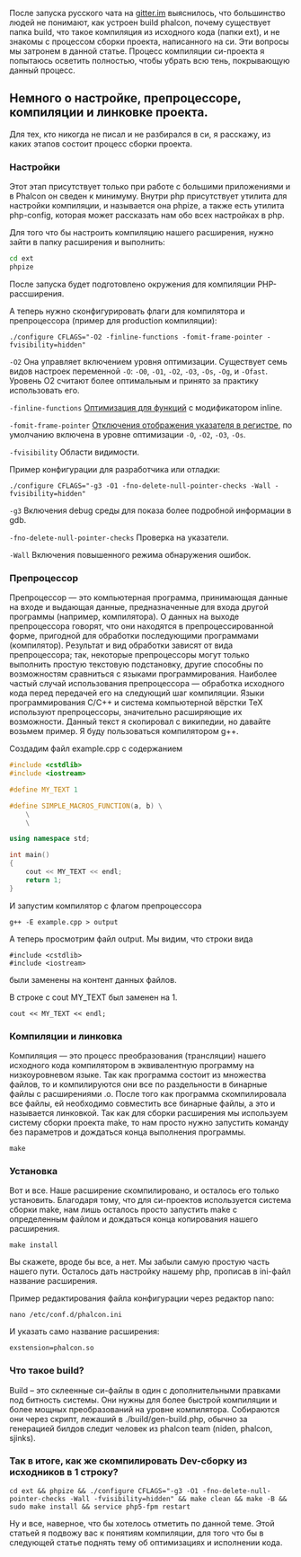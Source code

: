 После запуска русского чата на [gitter.im](https://gitter.im/phalcon-rus/chat) выяснилось, что большинство людей не понимают, как устроен build phalcon, почему существует папка build, что такое компиляция из исходного кода (папки ext),
и не знакомы с процессом сборки проекта, написанного на си. Эти вопросы мы затронем в данной статье. Процесс компиляции си-проекта я попытаюсь осветить полностью, чтобы убрать всю тень, покрывающую данный процесс.

## Немного о настройке, препроцессоре, компиляции и линковке проекта.
Для тех, кто никогда не писал и не разбирался в си, я расскажу, из каких этапов состоит процесс сборки проекта.

### Настройки
Этот этап присутствует только при работе с большими приложениями и в Phalcon он сведен к минимуму.
Внутри php присутствует утилита для настройки компиляции, и называется она phpize, а также есть утилита php-config, которая может рассказать нам обо всех настройках в php.

Для того что бы настроить компиляцию нашего расширения, нужно зайти в папку расширения и выполнить:

```bash
cd ext
phpize
```

После запуска будет подготовлено окружения для компиляции PHP-рассширения.

А теперь нужно сконфигурировать флаги для компилятора и препроцессора (пример для production компиляции):

```
./configure CFLAGS="-O2 -finline-functions -fomit-frame-pointer -fvisibility=hidden"
```

```-O2``` Она управляет включением уровня оптимизации. Существует семь видов настроек переменной ```-O```: ```-O0```, ```-O1```, ```-O2```, ```-O3```, ```-Os```, ```-Og```, и ```-Ofast```. Уровень O2 считают более оптимальным и принято за практику использовать его.

```-finline-functions``` [Оптимизация для функций](https://gcc.gnu.org/onlinedocs/gcc-4.9.0/gcc/Inline.html) с модификатором inline.

```-fomit-frame-pointer``` [Отключения отображения указателя в регистре](https://gcc.gnu.org/onlinedocs/gcc-3.4.4/gcc/Optimize-Options.html), по умолчанию включена в уровне оптимизации ```-O```, ```-O2```, ```-O3```, ```-Os```.

```-fvisibility``` Области видимости.

Пример конфигурации для разработчика или отладки:

```
./configure CFLAGS="-g3 -O1 -fno-delete-null-pointer-checks -Wall -fvisibility=hidden"
```

```-g3``` Включения debug среды для показа более подробной информации в gdb.

```-fno-delete-null-pointer-checks``` Проверка на указатели.

```-Wall``` Включения повышенного режима обнаружения ошибок.

### Препроцессор

Препроцессор — это компьютерная программа, принимающая данные на входе и выдающая данные, предназначенные для входа другой программы (например, компилятора). О данных на выходе препроцессора говорят, что они находятся в препроцессированной форме, пригодной для обработки последующими программами (компилятор). Результат и вид обработки зависят от вида препроцессора; так, некоторые препроцессоры могут только выполнить простую текстовую подстановку, другие способны по возможностям сравниться с языками программирования. Наиболее частый случай использования препроцессора — обработка исходного кода перед передачей его на следующий шаг компиляции. Языки программирования C/C++ и система компьютерной вёрстки TeX используют препроцессоры, значительно расширяющие их возможности.
Данный текст я скопировал с википедии, но давайте возьмем пример. Я буду пользоваться компилятором g++.

Создадим файл example.cpp с содержанием

```c++
#include <cstdlib>
#include <iostream>

#define MY_TEXT 1

#define SIMPLE_MACROS_FUNCTION(a, b) \
	\
	\

using namespace std;

int main()
{
	cout << MY_TEXT << endl;
	return 1;
}
```

И запустим компилятор с флагом препроцессора

```
g++ -E example.cpp > output
```

А теперь просмотрим файл output.
Мы видим, что строки вида

```
#include <cstdlib>
#include <iostream>
```

были заменены на контент данных файлов.

В строке с cout MY_TEXT был заменен на 1.

```
cout << MY_TEXT << endl;
```


### Компиляции и линковка
Компиляция — это процесс преобразования (трансляции) нашего исходного кода компилятором в эквивалентную программу на низкоуровневом языке.
Так как программа состоит из множества файлов, то и компилируются они все по раздельности в бинарные файлы с расширениями .o.
После того как программа скомпилировала все файлы, ей необходимо совместить все бинарные файлы, а это и называется линковкой.
Так как для сборки расширения мы используем систему сборки проекта make, то нам просто нужно запустить команду без параметров и дождаться конца выполнения программы.

```
make
```

### Установка
Вот и все. Наше расширение скомпилировано, и осталось его только установить. Благодаря тому, что для си-проектов используется система сборки make, нам лишь осталось просто запустить make с определенным файлом и дождаться конца копирования нашего расширения.

```
make install
```

Вы скажете, вроде бы все, а нет. Мы забыли самую простую часть нашего пути. Осталось дать настройку нашему php, прописав в ini-файл название расширения.

Пример редактирования файла конфигурации через редактор nano:

```
nano /etc/conf.d/phalcon.ini
```

И указать само название расширения:

```
exstension=phalcon.so
```

### Что такое build?
Build – это склеенные си-файлы в один с дополнительными правками под битность системы.
Они нужны для более быстрой компиляции и более мощных преобразований на уровне компилятора.
Собираются они через скрипт, лежаший в ./build/gen-build.php, обычно за генерацией билдов следит человек из phalcon team (niden, phalcon, sjinks).

### Так в итоге, как же скомпилировать Dev-сборку из исходников в 1 строку?

```
cd ext && phpize && ./configure CFLAGS="-g3 -O1 -fno-delete-null-pointer-checks -Wall -fvisibility=hidden" && make clean && make -B && sudo make install && service php5-fpm restart
```

Ну и все, наверное, что бы хотелось отметить по данной теме. Этой статьей я подвожу вас к понятиям компиляции, для того что бы в следующей статье поднять тему об оптимизациях и исполнении кода.
